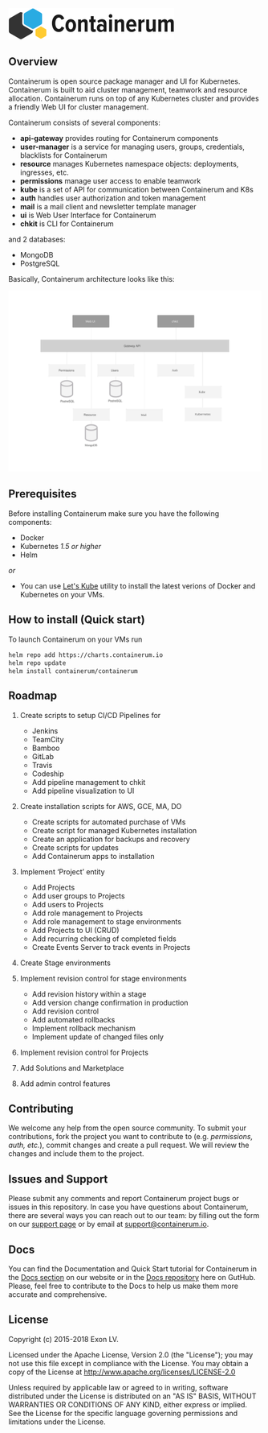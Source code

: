 ![Containerum logo](logo.svg)

## Overview

Containerum is open source package manager and UI for Kubernetes. Containerum is built to aid cluster management, teamwork and resource allocation. Containerum runs on top of any Kubernetes cluster and provides a friendly Web UI for cluster management. 

Containerum consists of several components:

* **api-gateway** provides routing for Containerum components
* **user-manager** is a service for managing users, groups, credentials, blacklists for Containerum
* **resource** manages Kubernetes namespace objects: deployments, ingresses, etc.
* **permissions** manage user access to enable teamwork
* **kube** is a set of API for communication between Containerum and K8s
* **auth** handles user authorization and token management
* **mail** is a mail client and newsletter template manager
* **ui** is Web User Interface for Containerum
* **chkit** is CLI for Containerum 

and 2 databases:
* MongoDB
* PostgreSQL

Basically, Containerum architecture looks like this:

![Containerum_components](components.svg)


## Prerequisites
Before installing Containerum make sure you have the following components:

* Docker
* Kubernetes *1.5 or higher*
* Helm

*or*

* You can use [Let's Kube](https://github.com/containerum/letskube) utility to install the latest verions of Docker and Kubernetes on your VMs.

## How to install (Quick start)
To launch Containerum on your VMs run 

``` 
helm repo add https://charts.containerum.io
helm repo update
helm install containerum/containerum
```

## Roadmap

1) Create scripts to setup CI/CD Pipelines for
	- Jenkins
	- TeamCity
	- Bamboo
	- GitLab
	- Travis
	- Codeship
	- Add pipeline management to chkit
 	- Add pipeline visualization to UI

2) Create installation scripts for AWS, GCE, MA, DO
	- Create scripts for automated purchase of VMs
	- Create script for managed Kubernetes installation 
	- Create an application for backups and recovery
	- Create scripts for updates
	- Add Containerum apps to installation

3) Implement ‘Project’ entity
	- Add Projects
	- Add user groups to Projects
	- Add users to Projects
	- Add role management to Projects
	- Add role management to stage environments
	- Add Projects to UI (CRUD)
	- Add recurring checking of completed fields
	- Create Events Server to track events in Projects

4) Create Stage environments

5) Implement revision control for stage environments
	- Add revision history within a stage
	- Add version change confirmation in production
	- Add revision control
	- Add automated rollbacks
	- Implement rollback mechanism
	- Implement update of changed files only

6) Implement revision control for Projects

7) Add Solutions and Marketplace

8) Add admin control features

## Contributing
We welcome any help from the open source community. To submit your contributions, fork the project you want to contribute to (e.g. *permissions, auth, etc.*), commit changes and create a pull request. We will review the changes and include them to the project. 

## Issues and Support
Please submit any comments and report Containerum project bugs or issues in this repository.
In case you have questions about Containerum, there are several ways you can reach out to our team: by filling out the form on our [support page](https://containerum.com/support/) or by email at support@containerum.io.

## Docs
You can find the Documentation and Quick Start tutorial for Containerum in the [Docs section](https://docs.containerum.com/docs/about/) on our website or in the [Docs repository](https://github.com/containerum/docs) here on GutHub. Please, feel free to contribute to the Docs to help us make them more accurate and comprehensive.

## License
Copyright (c) 2015-2018 Exon LV.

Licensed under the Apache License, Version 2.0 (the "License"); you may not use this file except in compliance with the License. You may obtain a copy of the License at http://www.apache.org/licenses/LICENSE-2.0

Unless required by applicable law or agreed to in writing, software distributed under the License is distributed on an "AS IS" BASIS, WITHOUT WARRANTIES OR CONDITIONS OF ANY KIND, either express or implied. See the License for the specific language governing permissions and limitations under the License.
